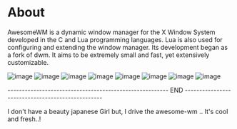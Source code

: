 # About

AwesomeWM is a dynamic window manager for the X Window System developed in the C and Lua programming languages. Lua is also used for configuring and extending the window manager. Its development began as a fork of dwm. It aims to be extremely small and fast, yet extensively customizable.

![image](https://user-images.githubusercontent.com/83835896/140631406-c001cddc-009c-4e22-a51c-246403114f3e.png)
![image](https://user-images.githubusercontent.com/83835896/140631453-335767eb-f749-482d-a03e-25ab8af818d0.png)
![image](https://user-images.githubusercontent.com/83835896/140631471-430cf813-46bc-4482-b698-a380cd1050b1.png)
![image](https://user-images.githubusercontent.com/83835896/140631509-3e2c3412-83af-4c14-bcb4-9ff97ffb9db9.png)
![image](https://user-images.githubusercontent.com/83835896/140631525-1207f508-389e-4559-9934-0114211dfe05.png)
![image](https://user-images.githubusercontent.com/83835896/140631535-21329833-5cc3-4025-be12-ab48cadcf5dc.png)
![image](https://user-images.githubusercontent.com/83835896/140631547-50d26a2c-6161-417d-9ed4-7f8107252961.png)
![image](https://user-images.githubusercontent.com/83835896/140631589-33ac05ea-b761-4c7e-b6f9-f820ac0ada66.png)

-------------------------------------------------------- END -------------------------------------------------

I don't have a beauty japanese Girl but, I drive the awesome-wm .. It's cool and fresh..!
